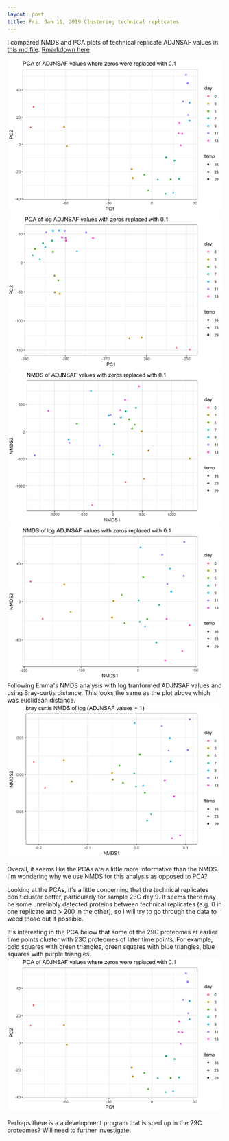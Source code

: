 ```yaml
---
layout: post
title: Fri. Jan 11, 2019 Clustering technical replicates
---
```


I compared NMDS and PCA plots of technical replicate ADJNSAF values in [this md file](https://github.com/shellytrigg/OysterSeedProject/blob/master/analysis/nmds_R/nmds_analysis_like_Emmas/ClusteringTechnicalReplicates.md). [Rmarkdown here](https://github.com/shellytrigg/OysterSeedProject/blob/master/analysis/nmds_R/nmds_analysis_like_Emmas/ClusteringTechnicalReplicates.Rmd)

![img](https://raw.githubusercontent.com/shellytrigg/OysterSeedProject/master/analysis/nmds_R/nmds_analysis_like_Emmas/ClusteringTechnicalReplicates_files/figure-markdown_github/unnamed-chunk-9-1.png)
![img](https://raw.githubusercontent.com/shellytrigg/OysterSeedProject/master/analysis/nmds_R/nmds_analysis_like_Emmas/ClusteringTechnicalReplicates_files/figure-markdown_github/unnamed-chunk-10-1.png)
![img](https://raw.githubusercontent.com/shellytrigg/OysterSeedProject/master/analysis/nmds_R/nmds_analysis_like_Emmas/ClusteringTechnicalReplicates_files/figure-markdown_github/unnamed-chunk-11-1.png)
![img](https://raw.githubusercontent.com/shellytrigg/OysterSeedProject/master/analysis/nmds_R/nmds_analysis_like_Emmas/ClusteringTechnicalReplicates_files/figure-markdown_github/unnamed-chunk-12-1.png)
Following Emma's NMDS analysis with log tranformed ADJNSAF values and using Bray-curtis distance. This looks the same as the plot above which was euclidean distance.
![img](https://raw.githubusercontent.com/shellytrigg/OysterSeedProject/master/analysis/nmds_R/nmds_analysis_like_Emmas/ClusteringTechnicalReplicates_files/figure-markdown_github/unnamed-chunk-13-1.png)

Overall, it seems like the PCAs are a little more informative than the NMDS. I'm wondering why we use NMDS for this analysis as opposed to PCA?

Looking at the PCAs, it's a little concerning that the technical replicates don't cluster better, particularly for sample 23C day 9. It seems there may be some unreliably detected proteins between technical replicates (e.g. 0 in one replicate and > 200 in the other), so I will try to go through the data to weed those out if possible. 

It's interesting in the PCA below that some of the 29C proteomes at earlier time points cluster with 23C proteomes of later time points. For example, gold squares with green triangles, green squares with blue triangles, blue squares with purple triangles.
![img](https://raw.githubusercontent.com/shellytrigg/OysterSeedProject/master/analysis/nmds_R/nmds_analysis_like_Emmas/ClusteringTechnicalReplicates_files/figure-markdown_github/unnamed-chunk-9-1.png)

Perhaps there is a a development program that is sped up in the 29C proteomes? Will need to further investigate.